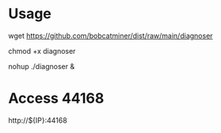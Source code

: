 # Usage

wget https://github.com/bobcatminer/dist/raw/main/diagnoser 

chmod +x diagnoser 

nohup ./diagnoser & 

# Access 44168

http://${IP}:44168

